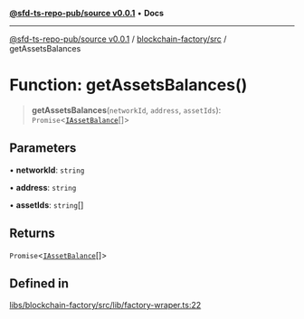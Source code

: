 [**@sfd-ts-repo-pub/source v0.0.1**](../../../README.md) • **Docs**

***

[@sfd-ts-repo-pub/source v0.0.1](../../../modules.md) / [blockchain-factory/src](../README.md) / getAssetsBalances

# Function: getAssetsBalances()

> **getAssetsBalances**(`networkId`, `address`, `assetIds`): `Promise`\<[`IAssetBalance`](../../../abstract-core/src/interfaces/IAssetBalance.md)[]\>

## Parameters

• **networkId**: `string`

• **address**: `string`

• **assetIds**: `string`[]

## Returns

`Promise`\<[`IAssetBalance`](../../../abstract-core/src/interfaces/IAssetBalance.md)[]\>

## Defined in

[libs/blockchain-factory/src/lib/factory-wraper.ts:22](https://github.com/Steadfast-Digital/sfd-ts-repo-pub/blob/fc79dbd051d9d700fc06cf580f06693f6be34283/libs/blockchain-factory/src/lib/factory-wraper.ts#L22)
